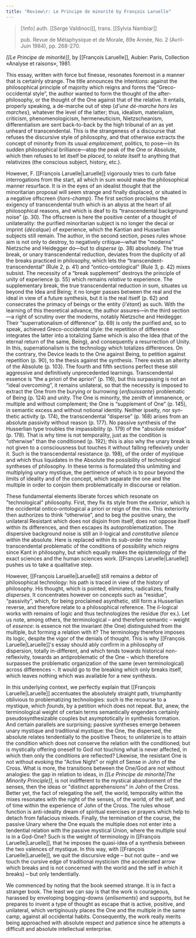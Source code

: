 ```yaml
---
title: "Review\r: Le Principe de minorité by François Laruelle"
---
```

>[!info]
>auth. [[Serge Valdinoci]], trans. [[Sylvia Nambiar]]
>
>pub. Revue de Métaphysique et de Morale, 89e Année, No. 2 (Avril-Juin 1984), pp. 268-270.



_[[Le Principe de minorité]]_, by [[François Laruelle]], Aubier: Paris, Collection «Analyse et raisons», 1981.

This essay, written with force but finesse, resonates foremost in a manner that is certainly strange. The title announces the intentions: against the philosophical principle of majority which reigns and forms the “Greco-occidental style”, the author wanted to form the thought of the after-philosophy, or the thought of the One against that of the relative. It entails, properly speaking, a de-marche out of step {_d'une dé-marche hors les marches_}, whatever the level of the latter; thus, idealism, materialism, criticism, phenomenologicism, hermeneuticism, Nietzscheanism, differentialism are sent back-to-back by the high tribunal of an as yet unheard of transcendental. This is the strangeness of a discourse that refuses the discursive style of philosophy, and that otherwise extracts the concept of minority from its usual _emplacement_, politics, to pose—in its sudden philosophical brilliance—atop the peak of the One or Absolute, which then refuses to let itself be _placed_, to _relate_ itself to anything that relativizes (the conscious subject, history, etc.).

However, F. [[François Laruelle|Laruelle]] vigorously tries to curb false interrogations from the start, all which in sum would make the philosophical manner resurface. It is in the eyes of an idealist thought that the minoritarian proposal will seem strange and finally displaced, or situated in a negative offscreen {_hors-champ_}. The first section proclaims the exigency of transcendental truth which is an abyss at the heart of all philosophical reasons, and which is deaf to its “transcendental background noise” (p. 30). The offscreen is here the positive center of a thought of unilaterality: the purified minoritarian subject is no longer the decal or imprint {_décalque_} of experience, which the Kantian and Husserlian subjects still remain. The author, in the second section, poses rules whose aim is not only to destroy, to negatively critique—what the "moderns" Nietzsche and Heidegger do—but to _disperse_ (p. 38) absolutely. The true break, or unary transcendental reduction, deviates from the duplicity of all the breaks practiced in philosophy, which lets the “transcendent-transcendental” (Rule 2, p. 41) and “ontico-ontological” (Rule 3, p. 42) mixes subsist. The necessity of a “break supplement” destroys the principle of unity of experience (p. 55) which remains _relative_ to experience. The supplementary break, the true transcendental reduction in sum, situates us beyond the Idea and Being; it no longer passes between the real and the ideal in view of a future synthesis, but it is the real itself (p. 62) and consecrates the primacy of beings or the entity {_l'étant_} as such. With the learning of this theoretical advance, the author assures—in the third section—a right of scrutiny over the moderns, notably Nietzsche and Heidegger. Their “superrationalism of difference” (p. 69) is only the purified and, so to speak, achieved Greco-occidental style: the repetition of difference integrates the latter into a totalizing Same which is also the Idea (that of the eternal return of the same, Being), and consequently a resurrection of Unity. In this, superrationalism is the technology which totalizes differences. On the contrary, the Device leads to the One against Being, to petition against repetition (p. 90), to the thesis against the synthesis. There exists an alterity of the Absolute (p. 103). The fourth and fifth sections perfect these still aggressive and definitively unprecedented learnings. Transcendental essence is “the a priori of the apriori” (p. 116), but this surpassing is not an “ideal overcoming”, it remains unilateral, so that the necessity is imposed to extract the One from the burying or burrowing {_enfouissante_} problematic of Being (p. 124) and unity. The One is minority, the zenith of immanence, or multiple and without complement; the One is “supplement of One” (p. 145), in semantic excess and without notional identity. Neither ipseity, nor syn-thetic activity (p. 174), the transcendental “disperse” (p. 168) arises from an absolute passivity without reason (p. 177). No passive synthesis of the Husserlian type troubles the impassibility (p. 179) of the "absolute residue" (p. 178). That is why time is not temporality, just as the condition is "otherwise" than the conditioned (p. 192); this is also why the unary break is not given to a consciousness but touches it without falling reflexively under it. Such is the transcendental resistance (p. 198), of the order of mystique and which thus liquidates in the Absolute the possibility of technological syntheses of philosophy. In these terms is formulated this unlimiting and multiplying unary mystique, the pertinence of which is to pour beyond the limits of ideality and of the concept, which separate the one and the multiple in order to conjoin them problematically in discourse or relation.

These fundamental elements liberate forces which resonate on "technological" philosophy. First, they fix its style from the _exterior_, which is the occidental ontico-ontological a priori or reign of the mix. This exteriority then authorizes to think “otherwise”, and to beg the positive unary, the unilateral Resistant which does not disjoin from itself, does not oppose itself within its differences, and then escapes its autoproblematization. The dispersive background noise is still an il-logical and _constitutive silence_ within the absolute. Here is replaced within its sub-order the noisy transcendental problematic of the conditions of possibility which reigns since Kant in philosophy, but which equally makes the epistemology of the exact sciences and the human sciences work. [[François Laruelle|Laruelle]] pushes us to take a qualitative step.

However, [[François Laruelle|Laruelle]] still remains a debtor of philosophical technology: his path is traced in view of the history of philosophy. His thought, which is pointed, eliminates, radicalizes, finally _disperses_. It concentrates however on concepts such as “residue”, “passivity”, which, for being proclaimed asynthetic, still form a Husserlian reverse, and therefore relate to a philosophical reference. The il-logical works with remains of logic and thus technologizes the residue (for ex.). Let us note, among others, the terminological – and therefore semantic – weight of _essence_: is essence not the invariant (the One) distinguished from the multiple, but forming a relation with it? The terminology therefore imposes its logic, despite the vigor of the denials of thought. This is why [[François Laruelle|Laruelle]]'s essay should ably confirm in a philosophy of dispersion, totally in-different, and which tends towards historical non-reflexivity, towards an antiproblematic of the One – which therefore surpasses the problematic organization of the same (even terminological) across differences –. It would go to the breaking which only breaks itself, which leaves nothing which was available for a new synthesis.

In this underlying context, we perfectly explain that [[François Laruelle|Laruelle]] accentuates the absolutely straight path, triumphantly oblivious to problematizing technologies: such is the recourse to a mystique, which _founds_, by a petition which does not repeat. But, anew, the terminological weight of certain terms semantically engenders certainly pseudosynthesizable couples but asymptotically in synthesis formation. And certain parallels are surprising; passive syntheses emerge between unary mystique and traditional mystique: the One, the dispersed, the absolute relates tendentially to the positive Theos; to unilaterize is to attain the condition which does not conserve the relation with the conditioned; but is mystically offering oneself to God not touching what is never affected, in which then only the conditions are reflected? Likewise, the resistant One is not without evoking the "Active Night" or night of Sense in John of the Cross. What is more, the transitions between the One/God are not without analogies: the gap in relation to ideas, in _[[Le Principe de minorité|The Minority Principle]]_, is not indifferent to the mystical abandonment of the senses, then the ideas or "distinct apprehensions" in John of the Cross. Better yet, the fact of relegating the self, the world, temporality within the mixes resonates with the night of the senses, of the world, of the self, and of time within the experience of John of the Cross. The rules whose function is anti-ideality dream of spiritual exercises or prayers which help to detach from fallacious mixeds. Finally, the termination of the course, the passive Unary where the One equals the multiple does not enter into a tendential relation with the passive mystical Union, where the multiple soul is in a God-One? Such is the weight of terminology in [[François Laruelle|Laruelle]], that he imposes the quasi-idea of a synthesis between the two valences of mystique. In this way, with [[François Laruelle|Laruelle]], we quit the discursive edge – but not quite – and we touch the cursive edge of traditional mysticism (the accelerated arrow which breaks and is not concerned with the world and the self in which it breaks) – but only tendentially.

We commenced by noting that the book seemed strange. It is in fact a stranger book. The least we can say is that the work is courageous, harassed by enveloping bogging-downs {_enlisements_} and supports, but he prepares to invent a type of thought as escape that is active, positive, and unilateral, which vertiginously places the One and the multiple in the same camp, against all occidental habits. Consequently, the work really merits being approached with absolute respect and patience since he attempts a difficult and absolute intellectual enterprise.